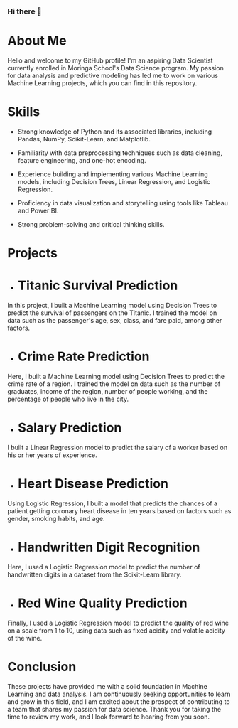 ### Hi there 👋

# About Me
Hello and welcome to my GitHub profile! I'm an aspiring Data Scientist currently enrolled in Moringa School's Data Science program. My passion for data analysis and predictive modeling has led me to work on various Machine Learning projects, which you can find in this repository.

# Skills
* Strong knowledge of Python and its associated libraries, including Pandas, NumPy, Scikit-Learn, and Matplotlib.

* Familiarity with data preprocessing techniques such as data cleaning, feature engineering, and one-hot encoding.

* Experience building and implementing various Machine Learning models, including Decision Trees, Linear Regression, and Logistic Regression.

* Proficiency in data visualization and storytelling using tools like Tableau and Power BI.

* Strong problem-solving and critical thinking skills.

# Projects
* # Titanic Survival Prediction
In this project, I built a Machine Learning model using Decision Trees to predict the survival of passengers on the Titanic. I trained the model on data such as the passenger's age, sex, class, and fare paid, among other factors.

* # Crime Rate Prediction
Here, I built a Machine Learning model using Decision Trees to predict the crime rate of a region. I trained the model on data such as the number of graduates, income of the region, number of people working, and the percentage of people who live in the city.

* # Salary Prediction
I built a Linear Regression model to predict the salary of a worker based on his or her years of experience.

* # Heart Disease Prediction
Using Logistic Regression, I built a model that predicts the chances of a patient getting coronary heart disease in ten years based on factors such as gender, smoking habits, and age.

* # Handwritten Digit Recognition
Here, I used a Logistic Regression model to predict the number of handwritten digits in a dataset from the Scikit-Learn library.

* # Red Wine Quality Prediction
Finally, I used a Logistic Regression model to predict the quality of red wine on a scale from 1 to 10, using data such as fixed acidity and volatile acidity of the wine.

# Conclusion
These projects have provided me with a solid foundation in Machine Learning and data analysis. I am continuously seeking opportunities to learn and grow in this field, and I am excited about the prospect of contributing to a team that shares my passion for data science. Thank you for taking the time to review my work, and I look forward to hearing from you soon.






